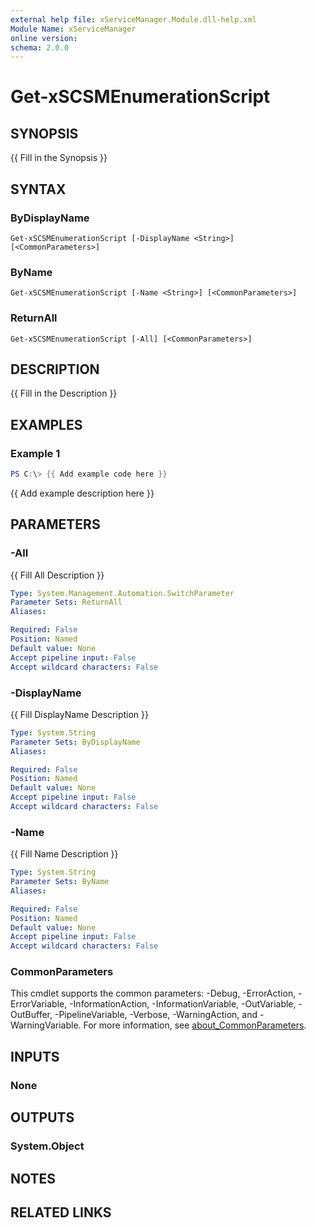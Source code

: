 ```yaml
---
external help file: xServiceManager.Module.dll-help.xml
Module Name: xServiceManager
online version:
schema: 2.0.0
---
```


# Get-xSCSMEnumerationScript

## SYNOPSIS
{{ Fill in the Synopsis }}

## SYNTAX

### ByDisplayName
```
Get-xSCSMEnumerationScript [-DisplayName <String>] [<CommonParameters>]
```

### ByName
```
Get-xSCSMEnumerationScript [-Name <String>] [<CommonParameters>]
```

### ReturnAll
```
Get-xSCSMEnumerationScript [-All] [<CommonParameters>]
```

## DESCRIPTION
{{ Fill in the Description }}

## EXAMPLES

### Example 1
```powershell
PS C:\> {{ Add example code here }}
```

{{ Add example description here }}

## PARAMETERS

### -All
{{ Fill All Description }}

```yaml
Type: System.Management.Automation.SwitchParameter
Parameter Sets: ReturnAll
Aliases:

Required: False
Position: Named
Default value: None
Accept pipeline input: False
Accept wildcard characters: False
```

### -DisplayName
{{ Fill DisplayName Description }}

```yaml
Type: System.String
Parameter Sets: ByDisplayName
Aliases:

Required: False
Position: Named
Default value: None
Accept pipeline input: False
Accept wildcard characters: False
```

### -Name
{{ Fill Name Description }}

```yaml
Type: System.String
Parameter Sets: ByName
Aliases:

Required: False
Position: Named
Default value: None
Accept pipeline input: False
Accept wildcard characters: False
```

### CommonParameters
This cmdlet supports the common parameters: -Debug, -ErrorAction, -ErrorVariable, -InformationAction, -InformationVariable, -OutVariable, -OutBuffer, -PipelineVariable, -Verbose, -WarningAction, and -WarningVariable. For more information, see [about_CommonParameters](http://go.microsoft.com/fwlink/?LinkID=113216).

## INPUTS

### None

## OUTPUTS

### System.Object
## NOTES

## RELATED LINKS
